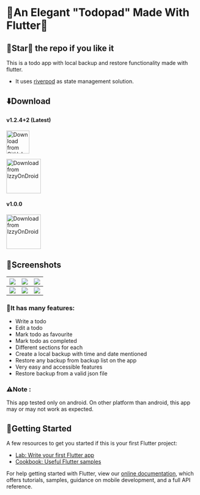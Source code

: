 # 💙An Elegant "Todopad" Made With Flutter💙
## 🌟Star🌟 the repo if you like it
This is a todo app with local backup and restore functionality made with flutter.

- It uses [riverpod](https://riverpod.dev/) as state management solution.

## ⬇️Download
#### v1.2.4+2 (Latest)
[<img src="https://img.shields.io/badge/GitHub-181717?logo=github&logoColor=white" alt="Download from GitHub" height="60">](https://github.com/TheAlphaApp/flutter_riverpod_todo_app/releases/)

[<img src="https://gitlab.com/IzzyOnDroid/repo/-/raw/master/assets/IzzyOnDroid.png" alt="Download from IzzyOnDroid" height="90">](https://apt.izzysoft.de/fdroid/index/apk/com.example.flutter_riverpod_todo_app)
#### v1.0.0
[<img src="https://play.google.com/intl/en_us/badges/images/generic/en_badge_web_generic.png" alt="Download from IzzyOnDroid" height="90">](https://play.google.com/store/apps/details?id=com.appdexon.todopad)
## 📱Screenshots

![](https://github.com/TheAlphaApp/flutter_riverpod_todo_app/blob/main/screenshots/Frame%20-%201.png?raw=true)|![](https://github.com/TheAlphaApp/flutter_riverpod_todo_app/blob/main/screenshots/Frame%20-%202.png?raw=true)|![](https://github.com/TheAlphaApp/flutter_riverpod_todo_app/blob/main/screenshots/Frame%20-%203.png?raw=true)
:-------------------------:|:-------------------------:|:---------------------:
![](https://github.com/TheAlphaApp/flutter_riverpod_todo_app/blob/main/screenshots/Frame%20-%204.png?raw=true)|![](https://github.com/TheAlphaApp/flutter_riverpod_todo_app/blob/main/screenshots/Frame%20-%205.png?raw=true)|![](https://github.com/TheAlphaApp/flutter_riverpod_todo_app/blob/main/screenshots/Frame%20-%206.png?raw=true)
### 🎯It has many features: 
- Write a todo
- Edit a todo
- Mark todo as favourite
- Mark todo as completed
- Different sections for each
- Create a local backup with time and date mentioned
- Restore any backup from backup list on the app
- Very easy and accessible features
- Restore backup from a valid json file

### ⚠️Note : 
This app tested only on android. On other platform than android, this app may or may not work as expected.


## 🔰Getting Started
A few resources to get you started if this is your first Flutter project:

- [Lab: Write your first Flutter app](https://flutter.dev/docs/get-started/codelab)
- [Cookbook: Useful Flutter samples](https://flutter.dev/docs/cookbook)

For help getting started with Flutter, view our
[online documentation](https://flutter.dev/docs), which offers tutorials,
samples, guidance on mobile development, and a full API reference.
